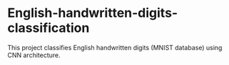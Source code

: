 # English-handwritten-digits-classification
This project classifies English handwritten digits (MNIST database) using CNN architecture.
